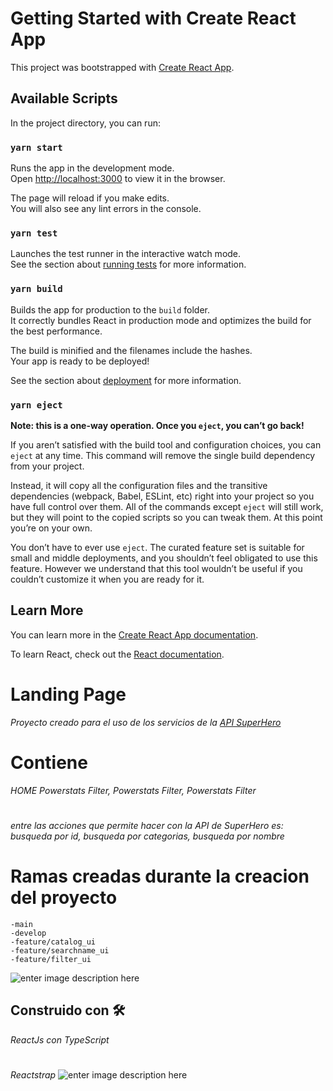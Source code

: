 # Getting Started with Create React App

This project was bootstrapped with [Create React App](https://github.com/facebook/create-react-app).

## Available Scripts

In the project directory, you can run:

### `yarn start`

Runs the app in the development mode.\
Open [http://localhost:3000](http://localhost:3000) to view it in the browser.

The page will reload if you make edits.\
You will also see any lint errors in the console.

### `yarn test`

Launches the test runner in the interactive watch mode.\
See the section about [running tests](https://facebook.github.io/create-react-app/docs/running-tests) for more information.

### `yarn build`

Builds the app for production to the `build` folder.\
It correctly bundles React in production mode and optimizes the build for the best performance.

The build is minified and the filenames include the hashes.\
Your app is ready to be deployed!

See the section about [deployment](https://facebook.github.io/create-react-app/docs/deployment) for more information.

### `yarn eject`

**Note: this is a one-way operation. Once you `eject`, you can’t go back!**

If you aren’t satisfied with the build tool and configuration choices, you can `eject` at any time. This command will remove the single build dependency from your project.

Instead, it will copy all the configuration files and the transitive dependencies (webpack, Babel, ESLint, etc) right into your project so you have full control over them. All of the commands except `eject` will still work, but they will point to the copied scripts so you can tweak them. At this point you’re on your own.

You don’t have to ever use `eject`. The curated feature set is suitable for small and middle deployments, and you shouldn’t feel obligated to use this feature. However we understand that this tool wouldn’t be useful if you couldn’t customize it when you are ready for it.

## Learn More

You can learn more in the [Create React App documentation](https://facebook.github.io/create-react-app/docs/getting-started).

To learn React, check out the [React documentation](https://reactjs.org/).

# Landing Page

_Proyecto creado para el uso de los servicios de la [API SuperHero](https://superheroapi.com//)_

# Contiene

_HOME Powerstats Filter, Powerstats Filter, Powerstats Filter_

#

_entre las acciones que permite hacer con la API de SuperHero es: busqueda por id, busqueda por categorias, busqueda por nombre_

# Ramas creadas durante la creacion del proyecto

    -main
    -develop
    -feature/catalog_ui
    -feature/searchname_ui
    -feature/filter_ui

![enter image description here](https://i.ibb.co/C6ZxbF4/Screenshot-175.png)

## Construido con 🛠️

_ReactJs con TypeScript_

#

_Reactstrap_
![enter image description here](https://i.ibb.co/9T2cr5Z/Screenshot-176.png)
